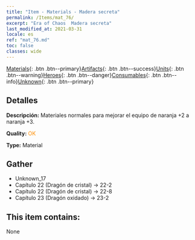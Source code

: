 ```yaml
---
title: "Item - Materials - Madera secreta"
permalink: /Items/mat_76/
excerpt: "Era of Chaos  Madera secreta"
last_modified_at: 2021-03-31
locale: es
ref: "mat_76.md"
toc: false
classes: wide
---
```

 [Materials](/es/Items/){: .btn .btn--primary}[Artifacts](/es/Items/Artifacts/){: .btn .btn--success}[Units](/es/Items/Units/){: .btn .btn--warning}[Heroes](/es/Items/Heroes/){: .btn .btn--danger}[Consumables](/es/Items/Consumables/){: .btn .btn--info}[Unknown](/es/Items/Unknown/){: .btn .btn--primary}

## Detalles
 **Descripción:** Materiales normales para mejorar el equipo de naranja +2 a naranja +3.

 **Quality:** <span style="color: #FF8C00">OK</span>

 **Type:** Material

## Gather

*    Unknown_17 
*    Capítulo 22 (Dragón de cristal) -> 22-2 
*    Capítulo 22 (Dragón de cristal) -> 22-8 
*    Capítulo 23 (Dragón oxidado) -> 23-2 

## This item contains:

  None

